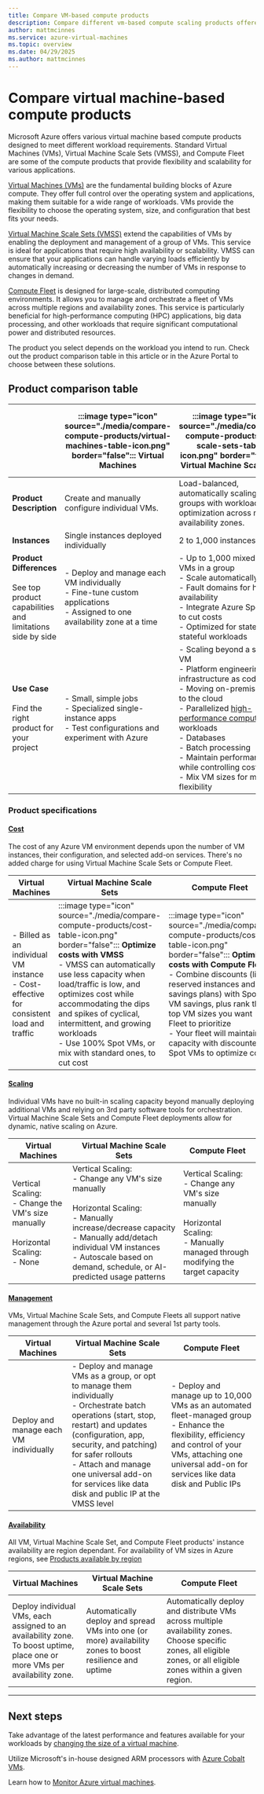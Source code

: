 ```yaml
---
title: Compare VM-based compute products
description: Compare different vm-based compute scaling products offered on Azure.
author: mattmcinnes
ms.service: azure-virtual-machines
ms.topic: overview
ms.date: 04/29/2025
ms.author: mattmcinnes
---
```


# Compare virtual machine-based compute products

Microsoft Azure offers various virtual machine based compute products designed to meet different workload requirements. Standard Virtual Machines (VMs), Virtual Machine Scale Sets (VMSS), and Compute Fleet are some of the compute products that provide flexibility and scalability for various applications.

[Virtual Machines (VMs)](/azure/virtual-machines/overview) are the fundamental building blocks of Azure compute. They offer full control over the operating system and applications, making them suitable for a wide range of workloads. VMs provide the flexibility to choose the operating system, size, and configuration that best fits your needs.

[Virtual Machine Scale Sets (VMSS)](/azure/virtual-machine-scale-sets/overview) extend the capabilities of VMs by enabling the deployment and management of a group of VMs. This service is ideal for applications that require high availability or scalability. VMSS can ensure that your applications can handle varying loads efficiently by automatically increasing or decreasing the number of VMs in response to changes in demand.

[Compute Fleet](/azure/azure-compute-fleet/overview) is designed for large-scale, distributed computing environments. It allows you to manage and orchestrate a fleet of VMs across multiple regions and availability zones. This service is particularly beneficial for high-performance computing (HPC) applications, big data processing, and other workloads that require significant computational power and distributed resources.

The product you select depends on the workload you intend to run. Check out the product comparison table in this article or in the Azure Portal to choose between these solutions.

## Product comparison table

| | :::image type="icon" source="./media/compare-compute-products/virtual-machines-table-icon.png" border="false"::: Virtual Machines | :::image type="icon" source="./media/compare-compute-products/vm-scale-sets-table-icon.png" border="false"::: Virtual Machine Scale Sets | :::image type="icon" source="./media/compare-compute-products/compute-fleet-table-icon.png" border="false"::: Compute Fleet  |
| --- | --- | --- | --- |
| **Product Description** | Create and manually configure individual VMs.| Load-balanced, automatically scaling VM groups with workload optimization across multiple availability zones. | Provision thousands of mixed-size VMs for performance and high availability. |
| **Instances** | Single instances deployed individually | 2 to 1,000 instances | Up to 10,000 instances |
| **Product Differences**<br><br>See top product capabilities and limitations side by side| - Deploy and manage each VM individually <br>- Fine-tune custom applications<br> - Assigned to one availability zone at a time<br>| - Up to 1,000 mixed-size VMs in a group <br> - Scale automatically <br> - Fault domains for high availability <br>- Integrate Azure Spot VMs to cut costs <br>- Optimized for stateless or stateful workloads | - Up to 10,000 mixed-size VMs in a group<br>- Fault domains for high availability<br>- Hyper-scale with demand <br>- Maintain capacity with Spot VMs to cut costs<br>- Optimize allocation by price, capacity, or both
| **Use Case**<br><br>Find the right product for your project | - Small, simple jobs <br>- Specialized single-instance apps <br>- Test configurations and experiment with Azure | - Scaling beyond a single VM <br>- Platform engineering or infrastructure as code <br>- Moving on-premises apps to the cloud <br>- Parallelized [high-performance computing](/azure/architecture/topics/high-performance-computing) workloads <br>- Databases <br>- Batch processing <br> - Maintain performance while controlling costs <br>- Mix VM sizes for more flexibility | - Large scale, highly parallelized workloads or batch jobs <br> - Flexibility with VM sizes <br> - Large scale cost optimization with Azure Spot |

### Product specifications

#### [Cost](#tab/prodcompcost)

The cost of any Azure VM environment depends upon the number of VM instances, their configuration, and selected add-on services. There's no added charge for using Virtual Machine Scale Sets or Compute Fleet.

| Virtual Machines | Virtual Machine Scale Sets | Compute Fleet  |
| --- | --- | --- |
| - Billed as an individual VM instance <br>- Cost-effective for consistent load and traffic | :::image type="icon" source="./media/compare-compute-products/cost-table-icon.png" border="false"::: **Optimize costs with VMSS** <br>- VMSS can automatically use less capacity when load/traffic is low, and optimizes cost while accommodating the dips and spikes of cyclical, intermittent, and growing workloads <br> - Use 100% Spot VMs, or mix with standard ones, to cut cost | :::image type="icon" source="./media/compare-compute-products/cost-table-icon.png" border="false"::: **Optimize costs with Compute Fleet** <br> - Combine discounts (like reserved instances and savings plans) with Spot VM savings, plus rank the top VM sizes you want Fleet to prioritize <br>- Your fleet will maintain capacity with discounted Spot VMs to optimize cost

#### [Scaling](#tab/prodcompscale)

Individual VMs have no built-in scaling capacity beyond manually deploying additional VMs and relying on 3rd party software tools for orchestration. Virtual Machine Scale Sets and Compute Fleet deployments allow for dynamic, native scaling on Azure.

| Virtual Machines | Virtual Machine Scale Sets | Compute Fleet  |
| --- | --- | --- |
| Vertical Scaling: <br>- Change the VM's size manually <br><br>Horizontal Scaling: <br>- None | Vertical Scaling: <br>- Change any VM's size manually <br><br>Horizontal Scaling: <br>- Manually increase/decrease capacity <br>- Manually add/detach individual VM instances <br>- Autoscale based on demand, schedule, or AI-predicted usage patterns| Vertical Scaling: <br>- Change any VM's size manually <br><br>Horizontal Scaling:<br>- Manually managed through modifying the target capacity |

#### [Management](#tab/prodcompmanagement)

VMs, Virtual Machine Scale Sets, and Compute Fleets all support native management through the Azure portal and several 1st party tools.

| Virtual Machines | Virtual Machine Scale Sets | Compute Fleet  |
| --- | --- | --- |
Deploy and manage each VM individually | - Deploy and manage VMs as a group, or opt to manage them individually<br>- Orchestrate batch operations (start, stop, restart) and updates (configuration, app, security, and patching) for safer rollouts<br>- Attach and manage one universal add-on for services like data disk and public IP at the VMSS level | - Deploy and manage up to 10,000 VMs as an automated fleet-managed group<br>- Enhance the flexibility, efficiency and control of your VMs, attaching one universal add-on for services like data disk and Public IPs |

#### [Availability](#tab/prodcompavailability)

All VM, Virtual Machine Scale Set, and Compute Fleet products' instance availability are region dependant. For availability of VM sizes in Azure regions, see [Products available by region](https://azure.microsoft.com/regions/services/)

| Virtual Machines | Virtual Machine Scale Sets | Compute Fleet  |
| --- | --- | --- |
Deploy individual VMs, each assigned to an availability zone. To boost uptime, place one or more VMs per availability zone. | Automatically deploy and spread VMs into one (or more) availability zones to boost resilience and uptime | Automatically deploy and distribute VMs across multiple availability zones. Choose specific zones, all eligible zones, or all eligible zones within a given region.

---

## Next steps

Take advantage of the latest performance and features available for your workloads by [changing the size of a virtual machine](/azure/virtual-machines/sizes/resize-vm).

Utilize Microsoft's in-house designed ARM processors with [Azure Cobalt VMs](/azure/virtual-machines/sizes/cobalt-overview).

Learn how to [Monitor Azure virtual machines](/azure/virtual-machines/monitor-vm).

